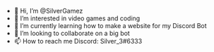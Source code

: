 - 👋 Hi, I’m @SilverGamez
- 👀 I’m interested in video games and coding
- 🌱 I’m currently learning how to make a website for my Discord Bot
- 💞️ I’m looking to collaborate on a big bot
- 📫 How to reach me Discord: Silver_3#6333
